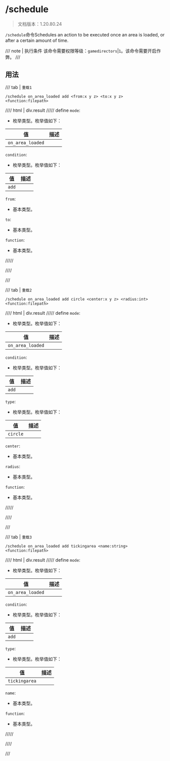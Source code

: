 # /schedule

> 文档版本：1.20.80.24

`/schedule`命令Schedules an action to be executed once an area is loaded, or after a certain amount of time.

/// note | 执行条件
该命令需要权限等级：`gamedirectors`|`1`。该命令需要开启作弊。
///

## 用法

/// tab | `重载1`
```mcfunction
/schedule on_area_loaded add <from:x y z> <to:x y z> <function:filepath>
```

//// html | div.result
///// define
`mode`: <!-- md:samp ScheduleActionOnAreaLoaded -->

- 枚举类型。枚举值如下：

|值|描述|
|---|---|
|`on_area_loaded`||


`condition`: <!-- md:samp RequestAction -->

- 枚举类型。枚举值如下：

|值|描述|
|---|---|
|`add`||


`from`: <!-- md:samp x y z -->

- 基本类型。

`to`: <!-- md:samp x y z -->

- 基本类型。

`function`: <!-- md:samp filepath -->

- 基本类型。


/////

////

///

/// tab | `重载2`
```mcfunction
/schedule on_area_loaded add circle <center:x y z> <radius:int> <function:filepath>
```

//// html | div.result
///// define
`mode`: <!-- md:samp ScheduleActionOnAreaLoaded -->

- 枚举类型。枚举值如下：

|值|描述|
|---|---|
|`on_area_loaded`||


`condition`: <!-- md:samp RequestAction -->

- 枚举类型。枚举值如下：

|值|描述|
|---|---|
|`add`||


`type`: <!-- md:samp CircleArea -->

- 枚举类型。枚举值如下：

|值|描述|
|---|---|
|`circle`||


`center`: <!-- md:samp x y z -->

- 基本类型。

`radius`: <!-- md:samp int -->

- 基本类型。

`function`: <!-- md:samp filepath -->

- 基本类型。


/////

////

///

/// tab | `重载3`
```mcfunction
/schedule on_area_loaded add tickingarea <name:string> <function:filepath>
```

//// html | div.result
///// define
`mode`: <!-- md:samp ScheduleActionOnAreaLoaded -->

- 枚举类型。枚举值如下：

|值|描述|
|---|---|
|`on_area_loaded`||


`condition`: <!-- md:samp RequestAction -->

- 枚举类型。枚举值如下：

|值|描述|
|---|---|
|`add`||


`type`: <!-- md:samp TickingArea -->

- 枚举类型。枚举值如下：

|值|描述|
|---|---|
|`tickingarea`||


`name`: <!-- md:samp string -->

- 基本类型。

`function`: <!-- md:samp filepath -->

- 基本类型。


/////

////

///
